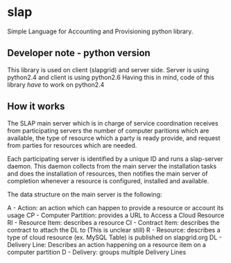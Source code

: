 slap
====

Simple Language for Accounting and Provisioning python library.

Developer note - python version
-------------------------------

This library is used on client (slapgrid) and server side.
Server is using python2.4 and client is using python2.6
Having this in mind, code of this library *have* to work
on python2.4

How it works
------------

The SLAP main server which is in charge of service coordination receives from participating servers the number of computer paritions which are available, the type of resource which a party is ready provide, and request from parties for resources which are needed.

Each participating server is identified by a unique ID and runs a slap-server daemon. This daemon collects from the main server the installation tasks and does the installation of resources, then notifies the main server of completion whenever a resource is configured, installed and available.

The data structure on the main server is the following:

A - Action: an action which can happen to provide a resource or account its usage
CP - Computer Partition: provides a URL to Access a Cloud Resource
RI - Resource Item: describes a resource
CI - Contract Item: describes the contract to attach the DL to (This is unclear still)
R - Resource: describes a type of cloud resource (ex. MySQL Table) is published on slapgrid.org
DL - Delivery Line: Describes an action happening on a resource item on a computer partition
D - Delivery: groups multiple Delivery Lines

